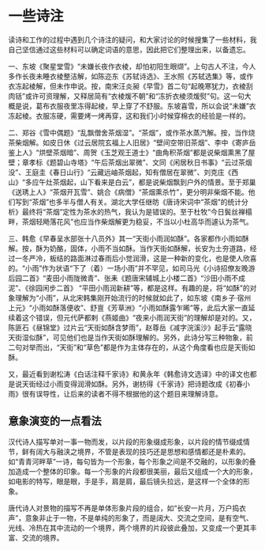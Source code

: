 # 一些诗注

读诗和工作的过程中遇到几个诗注的疑问，和大家讨论的时候搜集了一些材料，我自己坚信通过这些材料可以确定词语的意思，因此把它们整理出来，以备遗忘。  

一、东坡《聚星堂雪》“未嫌长夜作衣棱，却怕初阳生眼缬”。上句古人不注，今人多作长夜未睡衣棱整洁解，如陈迩东《苏轼诗选》、王水照《苏轼选集》等，或作衣冻起棱解，但未作申说。按，南宋汪炎昶《早雪》首二句“起晚寒犹力，衣棱刮肉铦”或许可资理解，又释居简有“衣棱煖不朝”和“冻折衣棱须煖熨”句。这一句大概是说，葛布衣服夜里冻得起棱，早上穿了不舒服。东坡喜雪，所以会说“未嫌”衣冻起棱。衣服冻硬，需要烤一烤再穿，这和我们小时候穿棉衣的经验是一样的。  

二、郑谷《雪中偶题》“乱飘僧舍茶烟湿”。“茶烟”，或作茶水蒸汽解。按，当作烧茶柴烟解。如皮日休《过云居院玄福上人旧居》“壁间空带旧茶烟”、李中《寄庐岳鉴上人》“烘壁茶烟暗”、周贺《玉芝观王道士》“曲角积茶烟”都是说柴烟熏黑了屋壁；章孝标《题碧山寺塔》“午后茶烟出翠微”、文同《闲居秋日书事》“云过茶烟没”、王庭圭《春日山行》“云藏远岫茶烟起，知有僧居在翠微”、刘克庄《西山》“多应午灶茶烟起，山下看来是白云”，都是说柴烟飘到户外的情景。至于郑巢《送琇上人》“茶烟开瓦雪”、姚合《病僧》“茶烟熏杀竹”，更分明非柴烟不能。他们写到“茶烟”也多半与僧人有关。湖北大学任继昉《唐诗宋词中“茶烟”的统计分析》最终将“茶烟”定性为茶水的热气，我认为是错误的。至于杜牧“今日鬓丝禅榻畔，茶烟轻飏落花风”也应当作柴烟解更为稳妥，不当以小杜高华而遽认为茶气。  

三、韩愈《早春呈水部张十八员外》其一“天街小雨润如酥”。各家都作小雨如酥解。按，酥为奶酪，固体，小雨不当如酥。当作天街如酥解，长安为土夯道路，经过一冬严冷，板结的路面淋过春雨后小觉润滑，这是一种新的变化，也是使人欣喜的。“小雨”作为状语“下了（着）一场小雨”并不罕见，如司马光《小诗招僚友晚游后园二首》“麦田小雨陇微青”、张耒《题唐宋辅城上小楼二首》“沙田小雨不成泥”、《徐园闲步二首》 “平田小雨润新耕”等，都是这样。有趣的是，将“如酥”的对象理解为“小雨”，从北宋韩集刚开始流行的时候就如此了，如东坡《南乡子·宿州上元》“小雨如酥落便收”、舒亶《芳草洲》“小雨如酥露乍晞”等，此后大家一直延续着这个错误，但元代萨都剌《燕姬曲》“夜来小雨润天街”的理解却是对的。又，陈匪石《昼锦堂》过片云“天街如酥含梦雨”，赵尊岳《减字浣溪沙》起手云“露晓天街湿似酥”，可见他们也是当作天街如酥理解的。另外，此诗分写三种物象，前二句对举而出，“天街”和“草色”都是作为主体存在的，从这个角度看也应是天街如酥。  

又，最近看到谢松涛《白话注释千家诗》和黄永年《韩愈诗文选译》中的译文也都是说天街经过小雨变得润滑如酥。另外，谢枋得《千家诗》把诗题改成《初春小雨》很有误导性，让后来的读者不得不根据他的这个题目来理解诗意。  

## 意象演变的一点看法

汉代诗人描写单对一事一物而发，以片段的形象缀成形象，以片段的情节缀成情节，鲜有阔大与融浃之境界，不管是表现的技巧还是思想和感情都还是朴素的。如“青青河畔草”一诗，每句皆为一个形象，每个形象之间是不交融的，以形象的叠加造成一个整体的印象。每一个形象的片段都很美丽，最后又组成一个大的形象，如电影的特写，眼是眼，手是手，肩是肩，最后镜头拉远，是这样一个全体的形象。  

唐代诗人对景物的描写不再是单体形象片段的组合，如“长安一片月，万户捣衣声”，意象非止于一物，不是单纯的形象了，而是阔大、交流之空间，是有空气、光线、冷热在其中流动的一个境界，两个境界的片段彼此叠加，又变成一个更其丰富、交流的境界。  
